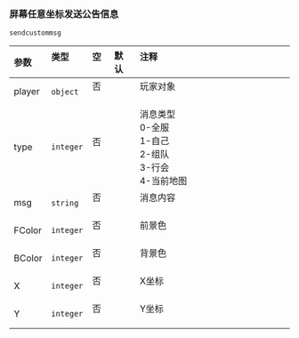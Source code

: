 ### 屏幕任意坐标发送公告信息
`sendcustommsg`

| 参数   | 类型      | 空   | 默认 | 注释                                                           |
| :----- | :-------- | :--- | :--- | :------------------------------------------------------------- |
| player | `object`  | 否   |      | 玩家对象                                                       |
| type   | `integer` | 否   |      | 消息类型<br />0-全服<br />1-自己<br />2-组队<br />3-行会<br />4-当前地图 |
| msg    | `string`  | 否   |      | 消息内容                                                       |
| FColor | `integer` | 否   |      | 前景色                                                         |
| BColor | `integer` | 否   |      | 背景色                                                         |
| X      | `integer` | 否   |      | X坐标                                                          |
| Y      | `integer` | 否   |      | Y坐标                                                          |


